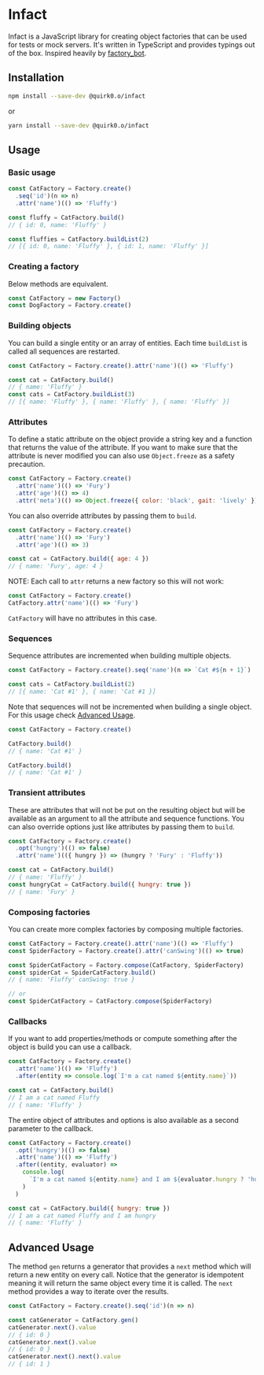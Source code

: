 # Infact

Infact is a JavaScript library for creating object factories that can be used for tests or mock servers.
It's written in TypeScript and provides typings out of the box.
Inspired heavily by [factory_bot](https://github.com/thoughtbot/factory_bot).

## Installation

```bash
npm install --save-dev @quirk0.o/infact
```

or

```bash
yarn install --save-dev @quirk0.o/infact
```

## Usage

### Basic usage

```js
const CatFactory = Factory.create()
  .seq('id')(n => n)
  .attr('name')(() => 'Fluffy')

const fluffy = CatFactory.build()
// { id: 0, name: 'Fluffy' }

const fluffies = CatFactory.buildList(2)
// [{ id: 0, name: 'Fluffy' }, { id: 1, name: 'Fluffy' }]
```

### Creating a factory

Below methods are equivalent.

```js
const CatFactory = new Factory()
const DogFactory = Factory.create()
```

### Building objects

You can build a single entity or an array of entities. Each time `buildList` is called all sequences are restarted.

```js
const CatFactory = Factory.create().attr('name')(() => 'Fluffy')

const cat = CatFactory.build()
// { name: 'Fluffy' }
const cats = CatFactory.buildList(3)
// [{ name: 'Fluffy' }, { name: 'Fluffy' }, { name: 'Fluffy' }]
```

### Attributes

To define a static attribute on the object provide a string key and a function that returns the value of the attribute.
If you want to make sure that the attribute is never modified you can also use `Object.freeze` as a safety precaution.

```js
const CatFactory = Factory.create()
  .attr('name')(() => 'Fury')
  .attr('age')(() => 4)
  .attr('meta')(() => Object.freeze({ color: 'black', gait: 'lively' }))
```

You can also override attributes by passing them to `build`.

```js
const CatFactory = Factory.create()
  .attr('name')(() => 'Fury')
  .attr('age')(() => 3)

const cat = CatFactory.build({ age: 4 })
// { name: 'Fury', age: 4 }
```

NOTE: Each call to `attr` returns a new factory so this will not work:

```js
const CatFactory = Factory.create()
CatFactory.attr('name')(() => 'Fury')
```

`CatFactory` will have no attributes in this case.

### Sequences

Sequence attributes are incremented when building multiple objects.

```js
const CatFactory = Factory.create().seq('name')(n => `Cat #${n + 1}`)

const cats = CatFactory.buildList(2)
// [{ name: 'Cat #1' }, { name: 'Cat #1 }]
```

Note that sequences will not be incremented when building a single object. For this usage check [Advanced Usage](#advanced-usage).

```js
const CatFactory = Factory.create()

CatFactory.build()
// { name: 'Cat #1' }

CatFactory.build()
// { name: 'Cat #1' }
```

### Transient attributes

These are attributes that will not be put on the resulting object but will be available as an argument to all the attribute and sequence functions.
You can also override options just like attributes by passing them to `build`.

```js
const CatFactory = Factory.create()
  .opt('hungry')(() => false)
  .attr('name')(({ hungry }) => (hungry ? 'Fury' : 'Fluffy'))

const cat = CatFactory.build()
// { name: 'Fluffy' }
const hungryCat = CatFactory.build({ hungry: true })
// { name: 'Fury' }
```

### Composing factories

You can create more complex factories by composing multiple factories.

```js
const CatFactory = Factory.create().attr('name')(() => 'Fluffy')
const SpiderFactory = Factory.create().attr('canSwing')(() => true)

const SpiderCatFactory = Factory.compose(CatFactory, SpiderFactory)
const spiderCat = SpiderCatFactory.build()
// { name: 'Fluffy' canSwing: true }

// or
const SpiderCatFactory = CatFactory.compose(SpiderFactory)
```

### Callbacks

If you want to add properties/methods or compute something after the object is build you can use a callback.

```js
const CatFactory = Factory.create()
  .attr('name')(() => 'Fluffy')
  .after(entity => console.log(`I'm a cat named ${entity.name}`))

const cat = CatFactory.build()
// I am a cat named Fluffy
// { name: 'Fluffy' }
```

The entire object of attributes and options is also available as a second parameter to the callback.

```js
const CatFactory = Factory.create()
  .opt('hungry')(() => false)
  .attr('name')(() => 'Fluffy')
  .after((entity, evaluator) =>
    console.log(
      `I'm a cat named ${entity.name} and I am ${evaluator.hungry ? 'hungry' : 'not hungry'}`
    )
  )

const cat = CatFactory.build({ hungry: true })
// I am a cat named Fluffy and I am hungry
// { name: 'Fluffy' }
```

## Advanced Usage

The method `gen` returns a generator that provides a `next` method which will return a new entity on every call.
Notice that the generator is idempotent meaning it will return the same object every time it is called. The `next` method
provides a way to iterate over the results.

```js
const CatFactory = Factory.create().seq('id')(n => n)

const catGenerator = CatFactory.gen()
catGenerator.next().value
// { id: 0 }
catGenerator.next().value
// { id: 0 }
catGenerator.next().next().value
// { id: 1 }
```
